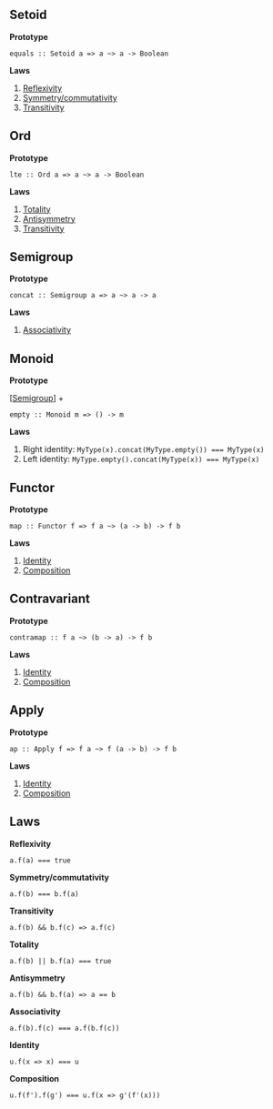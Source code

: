 ## <a id="setoid">Setoid</a>

__Prototype__

`equals :: Setoid a => a ~> a -> Boolean`

__Laws__
1. [Reflexivity](#reflexivity)
2. [Symmetry/commutativity](#symmetry)
3. [Transitivity](#transitivity)

## <a id="ord">Ord</a>

__Prototype__

`lte :: Ord a => a ~> a -> Boolean`

__Laws__
1. [Totality](#totality)
2. [Antisymmetry](#antisymmetry)
3. [Transitivity](#transitivity)

## <a id="semigroup">Semigroup</a>
__Prototype__

`concat :: Semigroup a => a ~> a -> a`

__Laws__
1. [Associativity](#associativity) 

## <a id="monoid">Monoid</a>

__Prototype__

[[Semigroup](#semigroup)] +

`empty :: Monoid m => () -> m`

__Laws__
1. Right identity: 
`MyType(x).concat(MyType.empty()) === MyType(x)`
2. Left identity:
`MyType.empty().concat(MyType(x)) === MyType(x)`

## <a id="functor">Functor</a>
__Prototype__

`map :: Functor f => f a ~> (a -> b) -> f b`

__Laws__
1. [Identity](#identity)
2. [Composition](#composition)

## <a id="contravariant">Contravariant</a>
__Prototype__

`contramap :: f a ~> (b -> a) -> f b`

__Laws__
1. [Identity](#identity)
2. [Composition](#composition)

## <a id="apply">Apply</a>
__Prototype__

`ap :: Apply f => f a ~> f (a -> b) -> f b`

__Laws__
1. [Identity](#identity)
2. [Composition](#composition)

## Laws 
__<a id="reflexivity">Reflexivity</a>__

`a.f(a) === true`

__<a id="symmetry">Symmetry/commutativity</a>__

`a.f(b) === b.f(a)`

__<a id="transitivity">Transitivity</a>__

`a.f(b) && b.f(c) => a.f(c)`

__<a id="totality">Totality</a>__

`a.f(b) || b.f(a) === true`

__<a id="antisymmetry">Antisymmetry</a>__

`a.f(b) && b.f(a) => a == b`

__<a id="associativity">Associativity</a>__

`a.f(b).f(c) === a.f(b.f(c))`

__<a id="identity">Identity</a>__

`u.f(x => x) === u`

__<a id="composition">Composition</a>__

`u.f(f').f(g') === u.f(x => g'(f'(x)))`